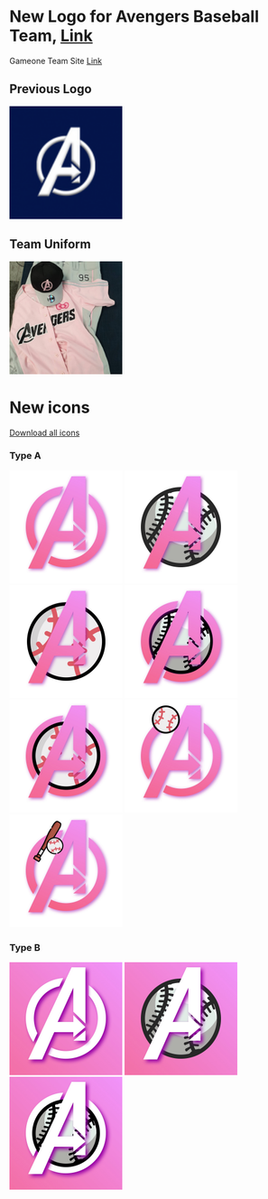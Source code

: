 # New Logo for Avengers Baseball Team, [Link](https://nice295.github.io/ic_avengers/)

Gameone Team Site [Link](http://www.gameone.kr/club/?club_idx=22853)

## Previous Logo
<img width="200px" height="200px" src="./ic_current.png">

## Team Uniform
<img width="200px" height="200px" src="./uniform.jpg">

# New icons
[Download all icons](./ic-averngers.zip)
### Type A
<img width="200px" height="200px" src="./ic-averngers/ic-avengers-a.jpg">
<img width="200px" height="200px" src="./ic-averngers/ic-avengers-a-1.jpg">
<img width="200px" height="200px" src="./ic-averngers/ic-avengers-a-2.jpg">
<img width="200px" height="200px" src="./ic-averngers/ic-avengers-a-3.jpg">
<img width="200px" height="200px" src="./ic-averngers/ic-avengers-a-4.jpg">
<img width="200px" height="200px" src="./ic-averngers/ic-avengers-a-5.jpg">
<img width="200px" height="200px" src="./ic-averngers/ic-avengers-a-6.jpg">

### Type B
<img width="200px" height="200px" src="./ic-averngers/ic-avengers-b.jpg">
<img width="200px" height="200px" src="./ic-averngers/ic-avengers-b-1.jpg">
<img width="200px" height="200px" src="./ic-averngers/ic-avengers-b-2.jpg">